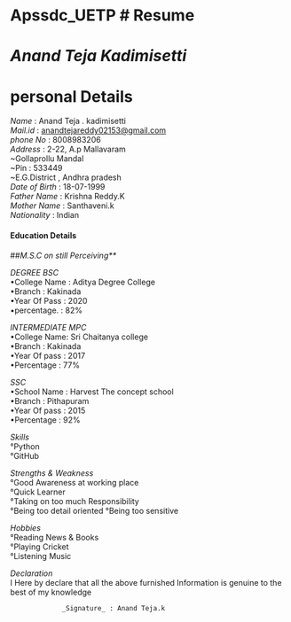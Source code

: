 # Apssdc_UETP # Resume
 # _Anand Teja Kadimisetti_
 # personal Details
 _Name_    : Anand Teja . kadimisetti <Br>
 _Mail.id_ : anandtejareddy02153@gmail.com <Br>
 _phone No_ : 8008983206 <Br>
 _Address_ : 2-22, A.p Mallavaram <Br>
                   ~Gollaprollu Mandal <Br>
                   ~Pin : 533449 <Br>
            ~E.G.District , Andhra pradesh <Br>
_Date of Birth_ : 18-07-1999 <Br>
_Father Name_ : Krishna Reddy.K <Br>
_Mother Name_ : Santhaveni.k <Br>
_Nationality_ : Indian <Br>
  #### Education Details
 ##_M.S.C on still Perceiving**_ <Br>

_DEGREE_ _BSC_ <Br>
  •College Name : Aditya Degree College <Br>
  •Branch       : Kakinada <Br>
  •Year Of Pass : 2020 <Br>
  •percentage.  : 82%
  
_INTERMEDIATE_ _MPC_<Br>
 •College Name: Sri Chaitanya college <Br>
 •Branch       : Kakinada <Br>
 •Year Of pass : 2017 <Br>
 •Percentage   : 77% 

_SSC_ <Br>
•School Name : Harvest The concept school <Br>
•Branch : Pithapuram <Br>
•Year Of pass : 2015 <Br>
•Percentage : 92%

_Skills_ <Br>
°Python <Br>
°GitHub <Br>

_Strengths & Weakness_ <Br>
°Good Awareness at working place <Br>
°Quick Learner <Br>
°Taking on too much Responsibility <Br>
°Being too detail oriented
°Being too sensitive

_Hobbies_ <Br>
°Reading News & Books <Br>
°Playing Cricket <Br>
°Listening Music <Br>

_Declaration_ <Br>
 I Here by declare that all the above furnished
Information is genuine to the best of my knowledge 




                 _Signature_ : Anand Teja.k 
